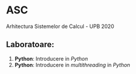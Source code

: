 # ASC
Arhitectura Sistemelor de Calcul - UPB 2020

## Laboratoare:
1. **Python**: Introducere in _Python_
2. **Python**: Introducere in _multithreading_ in _Python_